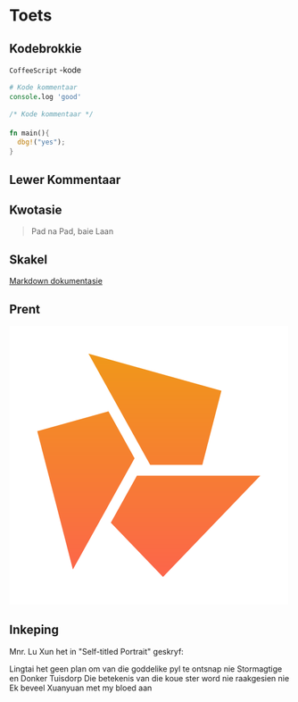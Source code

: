 [Markdown globale opmerkings]:#

# Toets

## Kodebrokkie

`CoffeeScript` -kode

```coffee
# Kode kommentaar
console.log 'good'


```

```rust
/* Kode kommentaar */

fn main(){
  dbg!("yes");
}
```

## Lewer Kommentaar

<!-- HTML 注释 --> 

<!-- 多行注释 --> 

## Kwotasie

> Pad na Pad, baie Laan

## Skakel

[Markdown dokumentasie](https://github.com/xxai-art/xxai-art-md)

## Prent

![xxAI.Art Brand Identity](https://raw.githubusercontent.com/xxai-art/web/main/file/svg/logo.svg)

## Inkeping

Mnr. Lu Xun het in "Self-titled Portrait" geskryf:

  Lingtai het geen plan om van die goddelike pyl te ontsnap nie
  Stormagtige en Donker Tuisdorp
  Die betekenis van die koue ster word nie raakgesien nie
  Ek beveel Xuanyuan met my bloed aan


